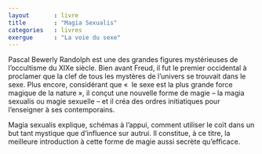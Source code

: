 ```yaml
---
layout       : livre
title        : "Magia Sexualis"
categories   : livres
exergue      : "La voie du sexe"
---
```


Pascal Bewerly Randolph est une des grandes figures mystérieuses de l’occultisme du XIXe siècle. Bien avant Freud, il fut le premier occidental à proclamer que la clef de tous les mystères de l’univers se trouvait dans le sexe. Plus encore, considérant que «  le sexe est la plus grande force magique de la nature », il conçut une nouvelle forme de magie – la magia sexualis ou magie sexuelle – et il créa des ordres initiatiques pour l’enseigner à ses contemporains.

Magia sexualis explique, schémas à l’appui, comment utiliser le coït dans un but tant mystique que d’influence sur autrui. Il constitue, à ce titre, la meilleure introduction à cette forme de magie aussi secrète qu’efficace.
